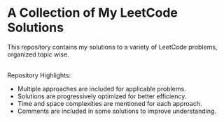 # A Collection of My LeetCode Solutions

This repository contains my solutions to a variety of LeetCode problems, organized topic wise.

<br>Repository Highlights: <br> 
- Multiple approaches are included for applicable problems.
- Solutions are progressively optimized for better efficiency.
- Time and space complexities are mentioned for each approach.
- Comments are included in some solutions to improve understanding.



